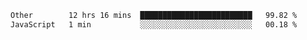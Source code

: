 <!--START_SECTION:waka-->

```txt
Other        12 hrs 16 mins  █████████████████████████   99.82 %
JavaScript   1 min           ░░░░░░░░░░░░░░░░░░░░░░░░░   00.18 %
```

<!--END_SECTION:waka-->
